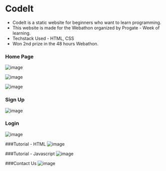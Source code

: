 # CodeIt 
* CodeIt is a static website for beginners who want to learn programming.
* This website is made for the Webathon organized by Progate - Week of learning. 
* Techstack Used - HTML, CSS
* Won 2nd prize in the 48 hours Webathon.

### Home Page
![image](https://user-images.githubusercontent.com/61665348/123914226-ccdb9400-d99c-11eb-8e16-73c1a99025eb.png)

![image](https://user-images.githubusercontent.com/61665348/123914612-33f94880-d99d-11eb-88e3-4c55b806fb69.png)

![image](https://user-images.githubusercontent.com/61665348/123914736-58552500-d99d-11eb-8877-bf6d6baa8010.png)

### Sign Up
![image](https://user-images.githubusercontent.com/61665348/123914496-14622000-d99d-11eb-8927-7eb753cd3ead.png)

### Login
![image](https://user-images.githubusercontent.com/61665348/123914837-7884e400-d99d-11eb-995d-4cc37e43795d.png)

###Tutorial - HTML
![image](https://user-images.githubusercontent.com/61665348/123917048-f944df80-d99f-11eb-8718-20f80fb40e47.png)

###Tutorial - Javascript
![image](https://user-images.githubusercontent.com/61665348/123917334-4a54d380-d9a0-11eb-83d9-e2072b6cfbf6.png)

###Contact Us
![image](https://user-images.githubusercontent.com/61665348/123917205-27c2ba80-d9a0-11eb-83c4-e833e281a286.png)

